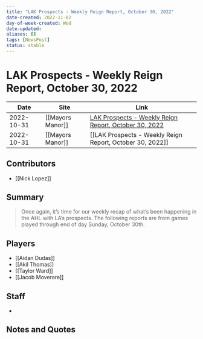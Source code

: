 ```yaml
---
title: "LAK Prospects - Weekly Reign Report, October 30, 2022"
date-created: 2022-11-02
day-of-week-created: Wed
date-updated: 
aliases: []
tags: [NewsPost]
status: stable
---
```


# LAK Prospects - Weekly Reign Report, October 30, 2022

| Date       | Site             | Link                                                                                                                                        |
| ---------- | ---------------- | ------------------------------------------------------------------------------------------------------------------------------------------- |
| 2022-10-31 | [[Mayors Manor]] | [LAK Prospects - Weekly Reign Report, October 30, 2022](https://mayorsmanor.com/2022/10/lak-prospects-weekly-reign-report-october-30-2022/) |
| 2022-10-31 | [[Mayors Manor]] | [[LAK Prospects - Weekly Reign Report, October 30, 2022]]                                                                                   |

## Contributors
- [[Nick Lopez]]


## Summary
> Once again, it’s time for our weekly recap of what’s been happening in the AHL with LA’s prospects.
> The following reports are from games played through end of day Sunday, October 30th.




## Players
- [[Aidan Dudas]]
- [[Akil Thomas]]
- [[Taylor Ward]]
- [[Jacob Moverare]]


## Staff
- 


## Notes and Quotes
> 

